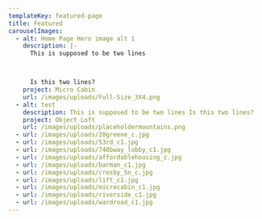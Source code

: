 ```yaml
---
templateKey: featured-page
title: Featured
carouselImages:
  - alt: Home Page Hero image alt 1
    description: |-
      This is supposed to be two lines



      Is this two lines?
    project: Micro Cabin
    url: /images/uploads/Full-Size_3X4.png
  - alt: test
    description: This is supposed to be two lines Is this two lines?
    project: Object Loft
    url: /images/uploads/placeholdermountains.png
  - url: /images/uploads/20greene_c.jpg
  - url: /images/uploads/53rd_c1.jpg
  - url: /images/uploads/740bway_lobby_c1.jpg
  - url: /images/uploads/affordablehousing_c.jpg
  - url: /images/uploads/barman_c1.jpg
  - url: /images/uploads/crosby_5n_c.jpg
  - url: /images/uploads/lift_c1.jpg
  - url: /images/uploads/microcabin_c1.jpg
  - url: /images/uploads/riverside_c1.jpg
  - url: /images/uploads/wardroad_c1.jpg
---
```


